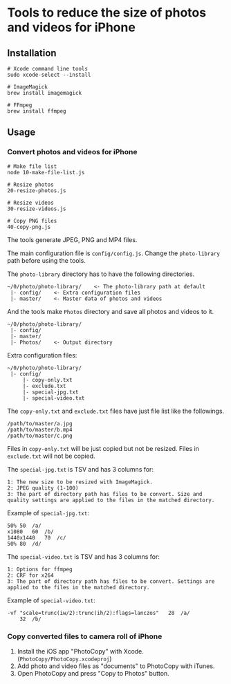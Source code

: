 # Tools to reduce the size of photos and videos for iPhone

## Installation

```
# Xcode command line tools
sudo xcode-select --install

# ImageMagick
brew install imagemagick

# FFmpeg
brew install ffmpeg
```

## Usage

### Convert photos and videos for iPhone

```
# Make file list
node 10-make-file-list.js

# Resize photos
20-resize-photos.js

# Resize videos
30-resize-videos.js

# Copy PNG files
40-copy-png.js
```

The tools generate JPEG, PNG and MP4 files.

The main configuration file is ```config/config.js```. Change the ```photo-library``` path before using the tools.

The ```photo-library``` directory has to have the following directories.

```
~/0/photo/photo-library/    <- The photo-library path at default
 |- config/    <- Extra configuration files
 |- master/    <- Master data of photos and videos
```

And the tools make ```Photos``` directory and save all photos and videos to it.

```
~/0/photo/photo-library/
 |- config/
 |- master/
 |- Photos/    <- Output directory
```

Extra configuration files:

```
~/0/photo/photo-library/
 |- config/
     |- copy-only.txt
     |- exclude.txt
     |- special-jpg.txt
     |- special-video.txt
```

The ```copy-only.txt``` and ```exclude.txt``` files have just file list like the followings.

```
/path/to/master/a.jpg
/path/to/master/b.mp4
/path/to/master/c.png
```

Files in ```copy-only.txt``` will be just copied but not be resized. Files in ```exclude.txt``` will not be copied.

The ```special-jpg.txt``` is TSV and has 3 columns for:

```
1: The new size to be resized with ImageMagick.
2: JPEG quality (1-100)
3: The part of directory path has files to be convert. Size and quality settings are applied to the files in the matched directory.
```

Example of ```special-jpg.txt```:

```
50% 50	/a/
x1080	60	/b/
1440x1440	70	/c/
50%	80	/d/
```

The ```special-video.txt``` is TSV and has 3 columns for:

```
1: Options for ffmpeg
2: CRF for x264
3: The part of directory path has files to be convert. Settings are applied to the files in the matched directory.
```

Example of ```special-video.txt```:

```
-vf "scale=trunc(iw/2):trunc(ih/2):flags=lanczos"	28	/a/
	32	/b/
```

### Copy converted files to camera roll of iPhone

1. Install the iOS app "PhotoCopy" with Xcode. (```PhotoCopy/PhotoCopy.xcodeproj```)
1. Add photo and video files as "documents" to PhotoCopy with iTunes.
1. Open PhotoCopy and press "Copy to Photos" button.
